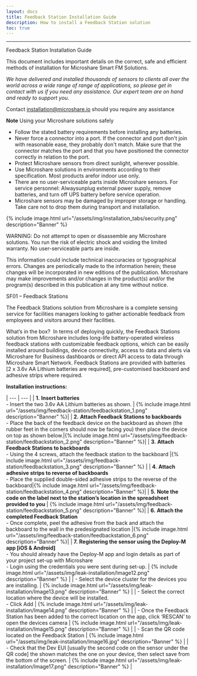 ```yaml
---
layout: docs
title: Feedback Station Installation Guide
description: How to install a Feedback Station solution
toc: true
---
```


---------------------------------------

Feedback Station Installation Guide

This document includes important details on the correct, safe and efficient methods of installation for Microshare Smart FM Solutions.

_We have delivered and installed thousands of sensors to clients all over the world across a wide range of range of applications, so please get in contact with us if you need any assistance. Our expert team are on hand and ready to support you._

Contact [installation@microshare.io](mailto:installation@microshare.io) should you require any assistance


**Note** Using your Microshare solutions safely

- Follow the stated battery requirements before installing any batteries. 
- Never force a connector into a port. If the connector and port don&#39;t join with reasonable ease, they probably don&#39;t match. Make sure that the connector matches the port and that you have positioned the connector correctly in relation to the port.
- Protect Microshare sensors from direct sunlight, wherever possible.
- Use Microshare solutions in environments according to their specification. Most products arefor indoor use only. 
- There are no user-serviceable parts inside Microshare sensors. For service personnel: Alwaysunplug external power supply, remove batteries, and turn off UPS battery before service operation. 
- Microshare sensors may be damaged by improper storage or handling. Take care not to drop them during transport and installation.

{% include image.html url="/assets/img/installation_tabs/security.png" description="Banner" %}

WARNING: Do not attempt to open or disassemble any Microshare solutions. You run the risk of electric shock and voiding the limited warranty. No user-serviceable parts are inside.

This information could include technical inaccuracies or typographical errors. Changes are periodically made to the information herein; these changes will be incorporated in new editions of the publication. Microshare may make improvements and/or changes in the product(s) and/or the program(s) described in this publication at any time without notice.

SF01 – Feedback Stations

The Feedback Stations solution from Microshare is a complete sensing service for facilities managers looking to gather actionable feedback from employees and visitors around their facilities. 

What’s in the box?  In terms of deploying quickly, the Feedback Stations solution from Microshare includes long-life battery-operated wireless feedback stations with customizable feedback options, which can be easily installed around buildings, device connectivity, access to data and alerts via Microshare for Business dashboards or direct API access to data through Microshare Smart Network. Feedback Stations are provided with batteries [2 x 3.6v AA Lithium batteries are required], pre-customised backboard and adhesive strips where required.


**Installation instructions:**

| --- | --- |
| **1.** **Insert batteries** <br> -	Insert the two 3.6v AA Lithium batteries as shown.  | {% include image.html url="/assets/img/feedback-station/feedbackstation_1.png" description="Banner" %}|
| **2.** **Attach Feedback Stations to backboards** <br> -	Place the back of the feedback device on the backboard as shown (the rubber feet in the corners should now be facing you) then place the device on top as shown below.|{% include image.html url="/assets/img/feedback-station/feedbackstation_2.png" description="Banner" %}|
| **3.** **Attach Feedback Stations to backboards** <br> -	Using the 4 screws, attach the feedback station to the backboard  |{% include image.html url="/assets/img/feedback-station/feedbackstation_3.png" description="Banner" %} |
| **4.** **Attach adhesive strips to reverse of backboards** <br> -	Place the supplied double-sided adhesive strips to the reverse of the backboard|{% include image.html url="/assets/img/feedback-station/feedbackstation_4.png" description="Banner" %}|
| **5.** **Note the code on the label next to the station’s location in the spreadsheet provided to you** | {% include image.html url="/assets/img/feedback-station/feedbackstation_5.png" description="Banner" %}|
| **6.** **Attach the completed Feedback Station** <br> -	Once complete, peel the adhesive from the back and attach the backboard to the wall in the predesignated location |{% include image.html url="/assets/img/feedback-station/feedbackstation_6.png" description="Banner" %}|
| **7.** **Registering the sensor using the Deploy-M app [iOS & Android]** <br> -	You should already have the Deploy-M app and login details as part of your project set-up with Microshare <br> - Login using the credentials you were sent during set-up. | {% include image.html url="/assets/img/leak-installation/Image12.png" description="Banner" %} |
| -	Select the device cluster for the devices you are installing. | {% include image.html url="/assets/img/leak-installation/Image13.png" description="Banner" %} |
| -	Select the correct location where the device will be installed. <br> - Click Add | {% include image.html url="/assets/img/leak-installation/Image14.png" description="Banner" %} |
| -	Once the Feedback Station has been added to the correct location on the app, click ‘RESCAN’ to open the devices camera | {% include image.html url="/assets/img/leak-installation/Image15.png" description="Banner" %} |
| -	Scan the QR code located on the Feedback Station  | {% include image.html url="/assets/img/leak-installation/Image16.jpg" description="Banner" %} |
| -	Check that the Dev EUI [usually the second code on the sensor under the QR code] the shown matches the one on your device, then select save from the bottom of the screen.  | {% include image.html url="/assets/img/leak-installation/Image17.png" description="Banner" %} |

<style>
    tr td:first-child {
        width:60%;
        vertical-align:top;
    }

    tr td:nth-child(2) {
        width:40%;
    }
</style>
